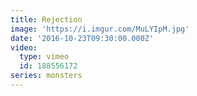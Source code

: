 ```yaml
---
title: Rejection
image: 'https://i.imgur.com/MuLYIpM.jpg'
date: '2016-10-23T09:30:00.000Z'
video:
  type: vimeo
  id: 188556172
series: monsters
---
```


